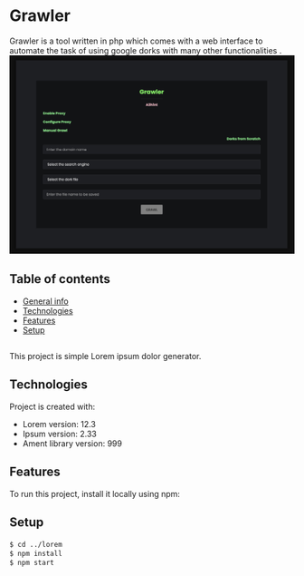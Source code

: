 # Grawler
Grawler is a tool written in php which comes with a web interface to automate the task of using google dorks with many other functionalities .
![Algorithm schema](images/grawler1.png)

## Table of contents
* [General info](#general-info)
* [Technologies](#technologies)
* [Features](#features)
* [Setup](#setup)

## 
This project is simple Lorem ipsum dolor generator.
	
## Technologies
Project is created with:
* Lorem version: 12.3
* Ipsum version: 2.33
* Ament library version: 999
	
## Features
To run this project, install it locally using npm:




## Setup
```
$ cd ../lorem
$ npm install
$ npm start
```
